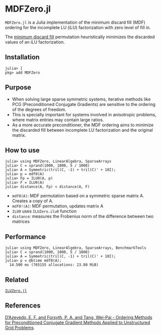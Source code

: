 # MDFZero.jl
`MDFZero.jl` is a Julia implementation of the minimum discard fill (MDF) ordering for the incomplete LU (iLU) factorization with zero level of fill in.

The [minimum discard fill](https://doi.org/10.1137/0613057) permutation heuristically minimizes the discarded values of an iLU factorization.

Installation
-------------
```
julia> ]
pkg> add MDFZero
```

Purpose
-------------
- When solving large sparse symmetric systems, iterative methods like PCG (Preconditioned Conjugate Gradients) are sensitive to the ordering of the degrees of freedom.
- This is specially important for systems involved in anisotropic problems, where matrix entries may contain large ratios.
- As a more accurate preconditioner, 
the MDF ordering aims to minimize the discarded fill between incomplete LU factorization and the original matrix. 

How to use
-------------
```
julia> using MDFZero, LinearAlgebra, SparseArrays
julia> C = sprand(1000, 1000, 5 / 1000)
julia> A = Symmetric(tril(C, -1) + tril(C)' + 10I);
julia> p = mdf0(A)
julia> Fp = ILU0(A, p)
julia> F = ILU0(A)
julia> distance(A, Fp) < distance(A, F)
```
- `mdf0(A)`: MDF permutation based on a symmetric sparse matrix A. Creates a copy of A.
- `mdf0!(A)`: MDF permutation, updates matrix A
- `ILU0` uses `ILUZero.ilu0` function
- `distance`: measures the Frobenius norm of the difference between two matrices

Performance
-------------
```
julia> using MDFZero, LinearAlgebra, SparseArrays, BenchmarkTools
julia> C = sprand(1000, 1000, 5 / 1000)
julia> A = Symmetric(tril(C, -1) + tril(C)' + 10I);
julia> p = @btime mdf0(A);
  14.500 ms (765155 allocations: 23.80 MiB)
```

Related
-------------
[`ILUZero.jl`](https://github.com/mcovalt/ILUZero.jl)

References
-------------
[D’Azevedo, E. F. and Forsyth, P. A. and Tang, Wei-Pai - Ordering Methods for Preconditioned Conjugate Gradient Methods Applied to Unstructured Grid Problems](https://doi.org/10.1137/0613057).